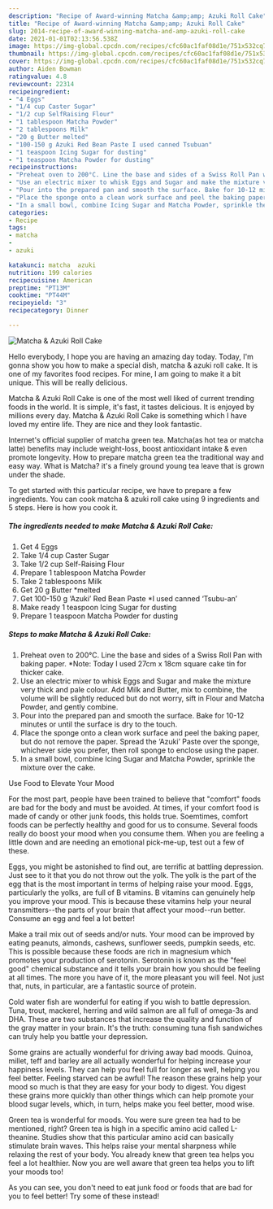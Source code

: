 ```yaml
---
description: "Recipe of Award-winning Matcha &amp;amp; Azuki Roll Cake"
title: "Recipe of Award-winning Matcha &amp;amp; Azuki Roll Cake"
slug: 2014-recipe-of-award-winning-matcha-and-amp-azuki-roll-cake
date: 2021-01-01T02:13:56.538Z
image: https://img-global.cpcdn.com/recipes/cfc60ac1faf08d1e/751x532cq70/matcha-azuki-roll-cake-recipe-main-photo.jpg
thumbnail: https://img-global.cpcdn.com/recipes/cfc60ac1faf08d1e/751x532cq70/matcha-azuki-roll-cake-recipe-main-photo.jpg
cover: https://img-global.cpcdn.com/recipes/cfc60ac1faf08d1e/751x532cq70/matcha-azuki-roll-cake-recipe-main-photo.jpg
author: Aiden Bowman
ratingvalue: 4.8
reviewcount: 22314
recipeingredient:
- "4 Eggs"
- "1/4 cup Caster Sugar"
- "1/2 cup SelfRaising Flour"
- "1 tablespoon Matcha Powder"
- "2 tablespoons Milk"
- "20 g Butter melted"
- "100-150 g Azuki Red Bean Paste I used canned Tsubuan"
- "1 teaspoon Icing Sugar for dusting"
- "1 teaspoon Matcha Powder for dusting"
recipeinstructions:
- "Preheat oven to 200°C. Line the base and sides of a Swiss Roll Pan with baking paper. *Note: Today I used 27cm x 18cm square cake tin for thicker cake."
- "Use an electric mixer to whisk Eggs and Sugar and make the mixture very thick and pale colour. Add Milk and Butter, mix to combine, the volume will be slightly reduced but do not worry, sift in Flour and Matcha Powder, and gently combine."
- "Pour into the prepared pan and smooth the surface. Bake for 10-12 minutes or until the surface is dry to the touch."
- "Place the sponge onto a clean work surface and peel the baking paper, but do not remove the paper. Spread the ‘Azuki’ Paste over the sponge, whichever side you prefer, then roll sponge to enclose using the paper."
- "In a small bowl, combine Icing Sugar and Matcha Powder, sprinkle the mixture over the cake."
categories:
- Recipe
tags:
- matcha
- 
- azuki

katakunci: matcha  azuki 
nutrition: 199 calories
recipecuisine: American
preptime: "PT13M"
cooktime: "PT44M"
recipeyield: "3"
recipecategory: Dinner

---
```



![Matcha &amp; Azuki Roll Cake](https://img-global.cpcdn.com/recipes/cfc60ac1faf08d1e/751x532cq70/matcha-azuki-roll-cake-recipe-main-photo.jpg)

Hello everybody, I hope you are having an amazing day today. Today, I'm gonna show you how to make a special dish, matcha &amp; azuki roll cake. It is one of my favorites food recipes. For mine, I am going to make it a bit unique. This will be really delicious.

Matcha &amp; Azuki Roll Cake is one of the most well liked of current trending foods in the world. It is simple, it's fast, it tastes delicious. It is enjoyed by millions every day. Matcha &amp; Azuki Roll Cake is something which I have loved my entire life. They are nice and they look fantastic.

Internet&#39;s official supplier of matcha green tea. Matcha(as hot tea or matcha latte) benefits may include weight-loss, boost antioxidant intake &amp; even promote longevity. How to prepare matcha green tea the traditional way and easy way. What is Matcha? it&#39;s a finely ground young tea leave that is grown under the shade.


To get started with this particular recipe, we have to prepare a few ingredients. You can cook matcha &amp; azuki roll cake using 9 ingredients and 5 steps. Here is how you cook it.

<!--inarticleads1-->

##### The ingredients needed to make Matcha &amp; Azuki Roll Cake:

1. Get 4 Eggs
1. Take 1/4 cup Caster Sugar
1. Take 1/2 cup Self-Raising Flour
1. Prepare 1 tablespoon Matcha Powder
1. Take 2 tablespoons Milk
1. Get 20 g Butter *melted
1. Get 100-150 g ‘Azuki’ Red Bean Paste *I used canned ‘Tsubu-an’
1. Make ready 1 teaspoon Icing Sugar for dusting
1. Prepare 1 teaspoon Matcha Powder for dusting




<!--inarticleads2-->

##### Steps to make Matcha &amp; Azuki Roll Cake:

1. Preheat oven to 200°C. Line the base and sides of a Swiss Roll Pan with baking paper. *Note: Today I used 27cm x 18cm square cake tin for thicker cake.
1. Use an electric mixer to whisk Eggs and Sugar and make the mixture very thick and pale colour. Add Milk and Butter, mix to combine, the volume will be slightly reduced but do not worry, sift in Flour and Matcha Powder, and gently combine.
1. Pour into the prepared pan and smooth the surface. Bake for 10-12 minutes or until the surface is dry to the touch.
1. Place the sponge onto a clean work surface and peel the baking paper, but do not remove the paper. Spread the ‘Azuki’ Paste over the sponge, whichever side you prefer, then roll sponge to enclose using the paper.
1. In a small bowl, combine Icing Sugar and Matcha Powder, sprinkle the mixture over the cake.




Use Food to Elevate Your Mood


For the most part, people have been trained to believe that "comfort" foods are bad for the body and must be avoided. At times, if your comfort food is made of candy or other junk foods, this holds true. Soemtimes, comfort foods can be perfectly healthy and good for us to consume. Several foods really do boost your mood when you consume them. When you are feeling a little down and are needing an emotional pick-me-up, test out a few of these.

Eggs, you might be astonished to find out, are terrific at battling depression. Just see to it that you do not throw out the yolk. The yolk is the part of the egg that is the most important in terms of helping raise your mood. Eggs, particularly the yolks, are full of B vitamins. B vitamins can genuinely help you improve your mood. This is because these vitamins help your neural transmitters--the parts of your brain that affect your mood--run better. Consume an egg and feel a lot better!

Make a trail mix out of seeds and/or nuts. Your mood can be improved by eating peanuts, almonds, cashews, sunflower seeds, pumpkin seeds, etc. This is possible because these foods are rich in magnesium which promotes your production of serotonin. Serotonin is known as the "feel good" chemical substance and it tells your brain how you should be feeling at all times. The more you have of it, the more pleasant you will feel. Not just that, nuts, in particular, are a fantastic source of protein.

Cold water fish are wonderful for eating if you wish to battle depression. Tuna, trout, mackerel, herring and wild salmon are all full of omega-3s and DHA. These are two substances that increase the quality and function of the gray matter in your brain. It's the truth: consuming tuna fish sandwiches can truly help you battle your depression. 

Some grains are actually wonderful for driving away bad moods. Quinoa, millet, teff and barley are all actually wonderful for helping increase your happiness levels. They can help you feel full for longer as well, helping you feel better. Feeling starved can be awful! The reason these grains help your mood so much is that they are easy for your body to digest. You digest these grains more quickly than other things which can help promote your blood sugar levels, which, in turn, helps make you feel better, mood wise.

Green tea is wonderful for moods. You were sure green tea had to be mentioned, right? Green tea is high in a specific amino acid called L-theanine. Studies show that this particular amino acid can basically stimulate brain waves. This helps raise your mental sharpness while relaxing the rest of your body. You already knew that green tea helps you feel a lot healthier. Now you are well aware that green tea helps you to lift your moods too!

As you can see, you don't need to eat junk food or foods that are bad for you to feel better! Try some of these instead!

